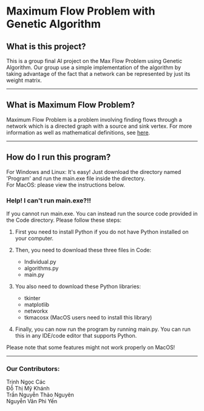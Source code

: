 # Maximum Flow Problem with Genetic Algorithm
## What is this project?
This is a group final AI project on the Max Flow Problem using Genetic Algorithm. Our group use a simple implementation of the algorithm by taking advantage of the fact that a network can be represented by just its weight matrix.

------------------------

## What is Maximum Flow Problem?
Maximum Flow Problem is a problem involving finding flows through a network which is a directed graph with a source and sink vertex. For more information as well as mathematical definitions, see [here](https://en.wikipedia.org/wiki/Maximum_flow_problem#Definition).

------------------------
## How do I run this program?
For Windows and Linux: It's easy! Just download the directory named 'Program' and run the main.exe file inside the directory.<br>
For MacOS: please view the instructions below.
### Help! I can't run main.exe?!!
If you cannot run main.exe. You can instead run the source code provided in the Code directory. Please follow these steps:<br>
1. First you need to install Python if you do not have Python installed on your computer.
2. Then, you need to download these three files in Code:
    * Individual.py
    * algorithms.py
    * main.py

3. You also need to download these Python libraries:
    * tkinter
    * matplotlib
    * networkx
    * tkmacosx (MacOS users need to install this library)

4. Finally, you can now run the program by running main.py. You can run this in any IDE/code editor that supports Python.

Please note that some features might not work properly on MacOS!

------------------------

### Our Contributors:
Trịnh Ngọc Các<br>
Đỗ Thị Mỹ Khánh<br>
Trần Nguyễn Thảo Nguyên<br>
Nguyễn Vân Phi Yến
